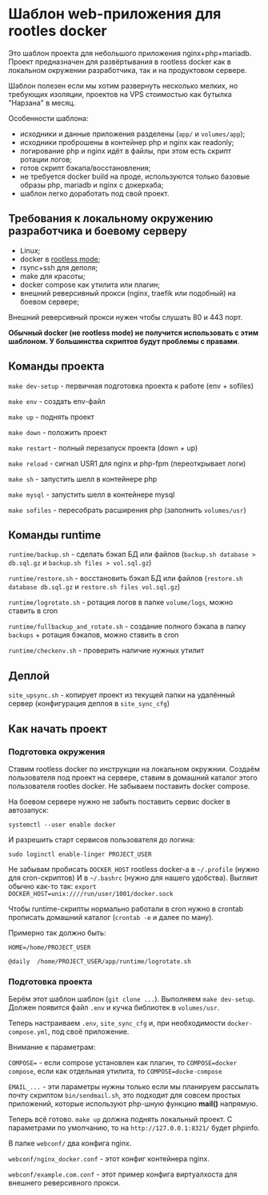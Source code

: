 # Шаблон web-приложения для rootles docker

Это шаблон проекта для небольшого приложения nginx+php+mariadb. Проект предназначен для развёртывания в rootless docker как в локальном окружении разработчика, так и на продуктовом сервере.

Шаблон полезен если мы хотим развернуть несколько мелких, но требующих изоляции, проектов на VPS стоимостью как бутылка "Нарзана" в месяц.

Особенности шаблона:

 - исходники и данные приложения разделены (`app/` и `volumes/app`);
 - исходники проброшены в контейнер php и nginx как readonly;
 - логирование php и nginx идёт в файлы, при этом есть скрипт ротации логов;
 - готов скрипт бэкапа/восстановления;
 - не требуется docker build на проде, используются только базовые образы php, mariadb и nginx с докерхаба;
 - шаблон легко доработать под свой проект.

## Требования к локальному окружению разработчика и боевому серверу

 - Linux;
 - docker в [rootless mode](https://docs.docker.com/engine/security/rootless/);
 - rsync+ssh для деполя;
 - make для красоты;
 - docker compose как утилита или плагин;
 - внешний реверсивный прокси (nginx, traefik или подобный) на боевом сервере;

Внешний реверсивный прокси нужен чтобы слушать 80 и 443 порт.

**Обычный docker (не rootless mode) не получится использовать с этим шаблоном. У большинства скриптов будут проблемы с правами**.

## Команды проекта

`make dev-setup` - первичная подготовка проекта к работе (env + sofiles)

`make env` - создать env-файл

`make up` - поднять проект

`make down` - положить проект

`make restart` - полный перезапуск проекта (down + up)

`make reload` - сигнал USR1 для nginx и php-fpm (переоткрывает логи)

`make sh` - запустить шелл в контейнере php

`make mysql` - запустить шелл в контейнере mysql

`make sofiles` - пересобрать расширения php (заполнить `volumes/usr`)

## Команды runtime

`runtime/backup.sh` - сделать бэкап БД или файлов (`backup.sh database > db.sql.gz` и `backup.sh files > vol.sql.gz`)

`runtime/restore.sh` - восстановить бэкап БД или файлов (`restore.sh database db.sql.gz` и `restore.sh files vol.sql.gz`)

`runtime/logrotate.sh` - ротация логов в папке `volume/logs`, можно ставить в cron

`runtime/fullbackup_and_rotate.sh` - создание полного бэкапа в папку `backups` + ротация бэкапов, можно ставить в cron

`runtime/checkenv.sh` - проверить наличие нужных утилит

## Деплой

`site_upsync.sh` - копирует проект из текущей папки на удалённый сервер (конфигурация деплоя в `site_sync_cfg`)

## Как начать проект

### Подготовка окружения

Ставим rootless docker по инструкции на локальном окружнии. Создаём пользователя под проект на сервере, ставим в домашний каталог этого пользователя rootles docker. Не забываем поставить docker compose.

На боевом сервере нужно не забыть поставить сервис docker в автозапуск:

```
systemctl --user enable docker
```

И разрешить старт сервисов пользователя до логина:

```
sudo loginctl enable-linger PROJECT_USER
```

Не забывам пробисать `DOCKER_HOST` rootless docker-а в `~/.profile` (нужно для cron-скриптов) И в `~/.bashrc` (нужно для нашего удобства). Выгляит обычно как-то так: `export DOCKER_HOST=unix:////run/user/1001/docker.sock`

Чтобы runtime-скрипты нормально работали в cron нужно в crontab прописать домашний каталог (`crontab -e` и далее по ману).

Примерно так должно быть:

```
HOME=/home/PROJECT_USER

@daily  /home/PROJECT_USER/app/runtime/logrotate.sh
```

### Подготовка проекта

Берём этот шаблон шаблон (`git clone ...`). Выполняем `make dev-setup`. Должен появится файл `.env` и кучка библиотек в `volumes/usr`.

Теперь настраиваем `.env`, `site_sync_cfg` и, при необходимости `docker-compose.yml`, под своё приложение.

Внимание к параметрам:

`COMPOSE=` - если compose установлен как плагин, то `COMPOSE=docker compose`, если как отдельная утилита, то `COMPOSE=docke-compose`

`EMAIL_...` - эти параметры нужны только если мы планируем рассылать почту скриптом `bin/sendmail.sh`, это подходит для совсем простых приложений, которые используют php-шную функцию **mail()** напрямую.

Теперь всё готово. `make up` должна поднять локальный проект. C параметрами по умолчанию, то на `http://127.0.0.1:8321/` будет phpinfo.

В папке `webconf/` два конфига nginx.

`webconf/nginx_docker.conf` - этот конфиг контейнера nginx.

`webconf/example.com.conf` - этот пример конфига виртуалхоста для внешнего реверсивного прокси.
